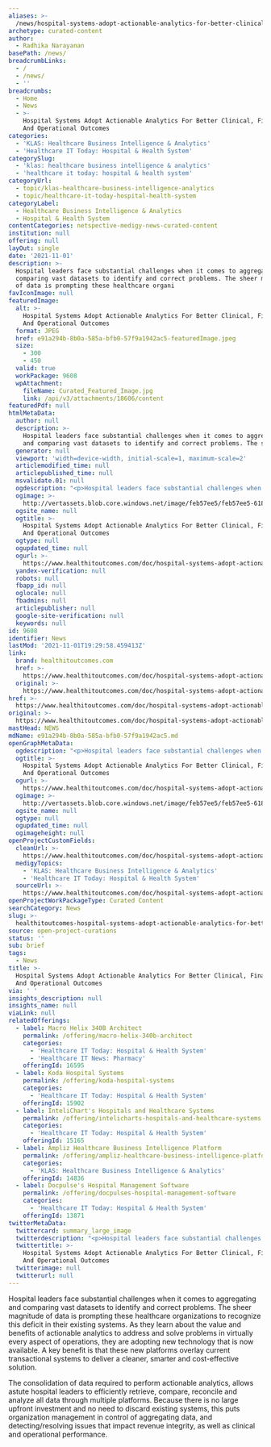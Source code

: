 ```yaml
---
aliases: >-
  /news/hospital-systems-adopt-actionable-analytics-for-better-clinical-financial-and-operational-outcomes
archetype: curated-content
author:
  - Radhika Narayanan
basePath: /news/
breadcrumbLinks:
  - /
  - /news/
  - ''
breadcrumbs:
  - Home
  - News
  - >-
    Hospital Systems Adopt Actionable Analytics For Better Clinical, Financial,
    And Operational Outcomes
categories:
  - 'KLAS: Healthcare Business Intelligence & Analytics'
  - 'Healthcare IT Today: Hospital & Health System'
categorySlug:
  - 'klas: healthcare business intelligence & analytics'
  - 'healthcare it today: hospital & health system'
categoryUrl:
  - topic/klas-healthcare-business-intelligence-analytics
  - topic/healthcare-it-today-hospital-health-system
categoryLabel:
  - Healthcare Business Intelligence & Analytics
  - Hospital & Health System
contentCategories: netspective-medigy-news-curated-content
institution: null
offering: null
layOut: single
date: '2021-11-01'
description: >-
  Hospital leaders face substantial challenges when it comes to aggregating and
  comparing vast datasets to identify and correct problems. The sheer magnitude
  of data is prompting these healthcare organi
favIconImage: null
featuredImage:
  alt: >-
    Hospital Systems Adopt Actionable Analytics For Better Clinical, Financial,
    And Operational Outcomes
  format: JPEG
  href: e91a294b-8b0a-585a-bfb0-57f9a1942ac5-featuredImage.jpeg
  size:
    - 300
    - 450
  valid: true
  workPackage: 9608
  wpAttachment:
    fileName: Curated_Featured_Image.jpg
    link: /api/v3/attachments/18606/content
featuredPdf: null
htmlMetaData:
  author: null
  description: >-
    Hospital leaders face substantial challenges when it comes to aggregating
    and comparing vast datasets to identify and correct problems. The sheer...
  generator: null
  viewport: 'width=device-width, initial-scale=1, maximum-scale=2'
  articlemodified_time: null
  articlepublished_time: null
  msvalidate.01: null
  ogdescription: "<p>Hospital leaders face substantial challenges when it comes to aggregating and comparing vast datasets to identify and correct problems. The sheer magnitude of data is prompting these healthcare organizations to recognize this deficit in their existing systems. As they learn about the value and benefits of actionable analytics to address and solve problems in virtually every aspect of operations, they are adopting new technology that is now available. A key benefit is that these new platforms overlay current transactional systems to deliver a cleaner, smarter and cost-effective solution.</p>\r\n"
  ogimage: >-
    http://vertassets.blob.core.windows.net/image/feb57ee5/feb57ee5-6184-4d79-9352-29d5e2783af8/data.jpg
  ogsite_name: null
  ogtitle: >-
    Hospital Systems Adopt Actionable Analytics For Better Clinical, Financial,
    And Operational Outcomes 
  ogtype: null
  ogupdated_time: null
  ogurl: >-
    https://www.healthitoutcomes.com/doc/hospital-systems-adopt-actionable-analytics-for-better-clinical-financial-and-operational-outcomes-0001
  yandex-verification: null
  robots: null
  fbapp_id: null
  oglocale: null
  fbadmins: null
  articlepublisher: null
  google-site-verification: null
  keywords: null
id: 9608
identifier: News
lastMod: '2021-11-01T19:29:58.459413Z'
link:
  brand: healthitoutcomes.com
  href: >-
    https://www.healthitoutcomes.com/doc/hospital-systems-adopt-actionable-analytics-for-better-clinical-financial-and-operational-outcomes-0001
  original: >-
    https://www.healthitoutcomes.com/doc/hospital-systems-adopt-actionable-analytics-for-better-clinical-financial-and-operational-outcomes-0001
href: >-
  https://www.healthitoutcomes.com/doc/hospital-systems-adopt-actionable-analytics-for-better-clinical-financial-and-operational-outcomes-0001
original: >-
  https://www.healthitoutcomes.com/doc/hospital-systems-adopt-actionable-analytics-for-better-clinical-financial-and-operational-outcomes-0001
mastHead: NEWS
mdName: e91a294b-8b0a-585a-bfb0-57f9a1942ac5.md
openGraphMetaData:
  ogdescription: "<p>Hospital leaders face substantial challenges when it comes to aggregating and comparing vast datasets to identify and correct problems. The sheer magnitude of data is prompting these healthcare organizations to recognize this deficit in their existing systems. As they learn about the value and benefits of actionable analytics to address and solve problems in virtually every aspect of operations, they are adopting new technology that is now available. A key benefit is that these new platforms overlay current transactional systems to deliver a cleaner, smarter and cost-effective solution.</p>\r\n"
  ogtitle: >-
    Hospital Systems Adopt Actionable Analytics For Better Clinical, Financial,
    And Operational Outcomes 
  ogurl: >-
    https://www.healthitoutcomes.com/doc/hospital-systems-adopt-actionable-analytics-for-better-clinical-financial-and-operational-outcomes-0001
  ogimage: >-
    http://vertassets.blob.core.windows.net/image/feb57ee5/feb57ee5-6184-4d79-9352-29d5e2783af8/data.jpg
  ogsite_name: null
  ogtype: null
  ogupdated_time: null
  ogimageheight: null
openProjectCustomFields:
  cleanUrl: >-
    https://www.healthitoutcomes.com/doc/hospital-systems-adopt-actionable-analytics-for-better-clinical-financial-and-operational-outcomes-0001
  medigyTopics:
    - 'KLAS: Healthcare Business Intelligence & Analytics'
    - 'Healthcare IT Today: Hospital & Health System'
  sourceUrl: >-
    https://www.healthitoutcomes.com/doc/hospital-systems-adopt-actionable-analytics-for-better-clinical-financial-and-operational-outcomes-0001
openProjectWorkPackageType: Curated Content
searchCategory: News
slug: >-
  healthitoutcomes-hospital-systems-adopt-actionable-analytics-for-better-clinical-financial-and-operational-outcomes
source: open-project-curations
status: ''
sub: brief
tags:
  - News
title: >-
  Hospital Systems Adopt Actionable Analytics For Better Clinical, Financial,
  And Operational Outcomes
via: ' '
insights_description: null
insights_name: null
viaLink: null
relatedOfferings:
  - label: Macro Helix 340B Architect
    permalink: /offering/macro-helix-340b-architect
    categories:
      - 'Healthcare IT Today: Hospital & Health System'
      - 'Healthcare IT News: Pharmacy'
    offeringId: 16595
  - label: Koda Hospital Systems
    permalink: /offering/koda-hospital-systems
    categories:
      - 'Healthcare IT Today: Hospital & Health System'
    offeringId: 15902
  - label: InteliChart's Hospitals and Healthcare Systems
    permalink: /offering/intelicharts-hospitals-and-healthcare-systems
    categories:
      - 'Healthcare IT Today: Hospital & Health System'
    offeringId: 15165
  - label: Ampliz Healthcare Business Intelligence Platform
    permalink: /offering/ampliz-healthcare-business-intelligence-platform
    categories:
      - 'KLAS: Healthcare Business Intelligence & Analytics'
    offeringId: 14836
  - label: Docpulse's Hospital Management Software
    permalink: /offering/docpulses-hospital-management-software
    categories:
      - 'Healthcare IT Today: Hospital & Health System'
    offeringId: 13871
twitterMetaData:
  twittercard: summary_large_image
  twitterdescription: "<p>Hospital leaders face substantial challenges when it comes to aggregating and comparing vast datasets to identify and correct problems. The sheer magnitude of data is prompting these healthcare organizations to recognize this deficit in their existing systems. As they learn about the value and benefits of actionable analytics to address and solve problems in virtually every aspect of operations, they are adopting new technology that is now available. A key benefit is that these new platforms overlay current transactional systems to deliver a cleaner, smarter and cost-effective solution.</p>\r\n"
  twittertitle: >-
    Hospital Systems Adopt Actionable Analytics For Better Clinical, Financial,
    And Operational Outcomes 
  twitterimage: null
  twitterurl: null
---
```

<p>Hospital leaders face substantial challenges when it comes to aggregating and comparing vast datasets to identify and correct problems. The sheer magnitude of data is prompting these healthcare organizations to recognize this deficit in their existing systems. As they learn about the value and benefits of actionable analytics to address and solve problems in virtually every aspect of operations, they are adopting new technology that is now available. A key benefit is that these new platforms overlay current transactional systems to deliver a cleaner, smarter and cost-effective solution.</p><p>The consolidation of data required to perform actionable analytics, allows astute hospital leaders to efficiently retrieve, compare, reconcile and analyze all data through multiple platforms. Because there is no large upfront investment and no need to discard existing systems, this puts organization management in control of aggregating data, and detecting/resolving issues that impact revenue integrity, as well as clinical and operational performance.</p>